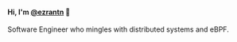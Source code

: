 #### Hi, I'm [@ezrantn](https://www.linkedin.com/in/ezrantn/) 👋

Software Engineer who mingles with distributed systems and eBPF.
